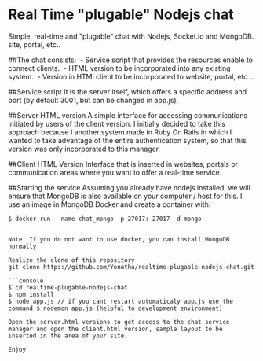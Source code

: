 # Real Time "plugable" Nodejs chat


Simple, real-time and "plugable" chat with Nodejs, Socket.io and MongoDB.
site, portal, etc..

##The chat consists:
 - Service script that provides the resources enable to connect clients.
 - HTML version to be incorporated into any existing system.
 - Version in HTMl client to be incorporated to website, portal, etc ...

##Service script
It is the server itself, which offers a specific address and port (by default 3001, but can be changed in app.js).

##Server HTML version
A simple interface for accessing communications initiated by users of the client version. I initially decided to take this approach because I
another system made in Ruby On Rails in which I wanted to take advantage of the entire authentication system, so that this version was only incorporated
to this manager.

##Client HTML Version
Interface that is inserted in websites, portals or communication areas where you want to offer a real-time service.


##Starting the service
Assuming you already have nodejs installed, we will ensure that MongoDB is also available on your computer / host for this.
I use an image in MongoDB Docker and create a container with:

```console
$ docker run --name chat_mongo -p 27017: 27017 -d mongo


Note: If you do not want to use docker, you can install MongoDB normally.

Realize the clone of this repository
git clone https://github.com/Yonatha/realtime-plugable-nodejs-chat.git

```console
$ cd realtime-plugable-nodejs-chat
$ npm install
$ node app.js // if you cant restart automaticaly app.js use the command $ nodemon app.js (helpful to development environment)

Open the server.html versions to get access to the chat service manager and open the client.html version, sample layout to be
inserted in the area of ​​your site.

Enjoy
